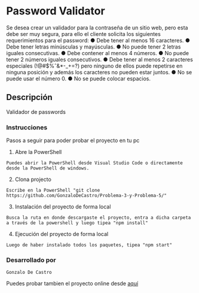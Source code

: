 # Password Validator

Se desea crear un validador para la contraseña de un sitio web, pero esta debe ser
muy segura, para ello el cliente solicita los siguientes requerimientos para el password:
● Debe tener al menos 16 caracteres.
● Debe tener letras minúsculas y mayúsculas.
● No puede tener 2 letras iguales consecutivas.
● Debe contener al menos 4 números.
● No puede tener 2 números iguales consecutivos.
● Debe tener al menos 2 caracteres especiales (!@#$%ˆ&\*-\_+=?) pero ninguno de
ellos puede repetirse en ninguna posición y además los caracteres no pueden
estar juntos.
● No se puede usar el número 0.
● No se puede colocar espacios.

## Descripción

Validador de passwords

### Instrucciones

Pasos a seguir para poder probar el proyecto en tu pc

1. Abre la PowerShell

```
Puedes abrir la PowerShell desde Visual Studio Code o directamente desde la PowerShell de windows.
```

2. Clona projecto

```
Escribe en la PowerShell "git clone https://github.com/GonzaloDeCastro/Problema-3-y-Problema-5/"
```

3. Instalación del proyecto de forma local

```
Busca la ruta en donde descargaste el proyecto, entra a dicha carpeta a través de la powershell y luego tipea "npm install"
```

4. Ejecución del proyecto de forma local

```
Luego de haber instalado todos los paquetes, tipea "npm start"
```

### Desarrollado por

```
Gonzalo De Castro
```

Puedes probar tambien el proyecto online desde [aquí](https://gonzalodecastro.github.io/Problema-3-y-Problema-5/)
